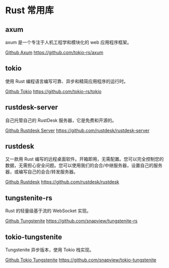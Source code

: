 # Rust 常用库

## axum

axum 是一个专注于人机工程学和模块化的 web 应用程序框架。

[Github Axum](https://github.com/tokio-rs/axum) https://github.com/tokio-rs/axum

## tokio

使用 Rust 编程语言编写可靠、异步和精简应用程序的运行时。

[Github Tokio](https://github.com/tokio-rs/tokio) https://github.com/tokio-rs/tokio

## rustdesk-server

自己托管自己的 RustDesk 服务器，它是免费和开源的。

[Github Rustdesk Server](https://github.com/rustdesk/rustdesk-server) https://github.com/rustdesk/rustdesk-server

## rustdesk

又一款用 Rust 编写的远程桌面软件。开箱即用，无需配置。您可以完全控制您的数据，无需担心安全问题。您可以使用我们的会合/中继服务器，设置自己的服务器，或编写自己的会合/转发服务器。

[Github Rustdesk](https://github.com/rustdesk/rustdesk) https://github.com/rustdesk/rustdesk

## tungstenite-rs

Rust 的轻量级基于流的 WebSocket 实现。

[Github Tungstenite](https://github.com/snapview/tungstenite-rs) https://github.com/snapview/tungstenite-rs

## tokio-tungstenite

Tungstenite 异步版本，使用 Tokio 栈实现。

[Github Tokio Tungstenite](https://github.com/snapview/tokio-tungstenite) https://github.com/snapview/tokio-tungstenite
